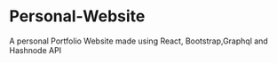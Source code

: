# Personal-Website
A personal Portfolio Website made using React, Bootstrap,Graphql and Hashnode API
